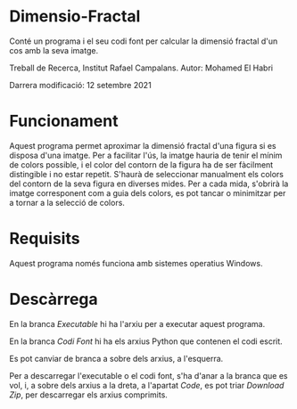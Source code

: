 # Dimensio-Fractal
Conté un programa i el seu codi font per calcular la dimensió fractal d'un cos amb la seva imatge. 

Treball de Recerca, Institut Rafael Campalans. Autor: Mohamed El Habri

Darrera modificació: 12 setembre 2021


# Funcionament
Aquest programa permet aproximar la dimensió fractal d'una figura si es disposa d'una imatge. Per a facilitar l'ús, la imatge hauria de tenir el mínim de colors possible, i el color del contorn de la figura ha de ser fàcilment distingible i no estar repetit. S'haurà de seleccionar manualment els colors del contorn de la seva figura en diverses mides. Per a cada mida, s'obrirà la imatge corresponent com a guia dels colors, es pot tancar o minimitzar per a tornar a la selecció de colors.


# Requisits
Aquest programa només funciona amb sistemes operatius Windows.


# Descàrrega
En la branca _Executable_ hi ha l'arxiu per a executar aquest programa.

En la branca _Codi Font_ hi ha els arxius Python que contenen el codi escrit.

Es pot canviar de branca a sobre dels arxius, a l'esquerra.

Per a descarregar l'executable o el codi font, s'ha d'anar a la branca que es vol, i, a sobre dels arxius a la dreta, a l'apartat _Code_, es pot triar _Download Zip_, per descarregar els arxius comprimits.
